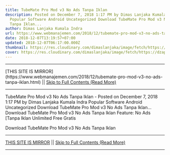 ```yaml
---
title: TubeMate Pro Mod v3 No Ads Tanpa Iklan
description: Posted on December 7, 2018 1:17 PM by Dimas Lanjaka Kumala Indra
  Popular Software Android Uncategorized Download TubeMate Pro Mod v3 No Ads
  Tanpa Iklan...
author: Dimas Lanjaka Kumala Indra
url: https://www.webmanajemen.com/2018/12/tubemate-pro-mod-v3-no-ads-tanpa-iklan.html
date: 2018-12-07T13:19:57+07:00
updated: 2018-12-07T06:17:00.000Z
thumbnail: https://res.cloudinary.com/dimaslanjaka/image/fetch/https://dzapk.com/imagefly/w200-h200-c/images/2017/12/09/3514/thumb_tubemate-pro-v3-0-11-1038-apk_1.jpg
cover: https://res.cloudinary.com/dimaslanjaka/image/fetch/https://dzapk.com/imagefly/w200-h200-c/images/2017/12/09/3514/thumb_tubemate-pro-v3-0-11-1038-apk_1.jpg
---
```


<hr/> [THIS SITE IS MIRROR](https://www.webmanajemen.com/2018/12/tubemate-pro-mod-v3-no-ads-tanpa-iklan.html) || <a href="https://www.webmanajemen.com/2018/12/tubemate-pro-mod-v3-no-ads-tanpa-iklan.html" rel="follow" class="button" id="read-more">Skip to Full Contents (Read More)</a> <hr/> TubeMate Pro Mod v3 No Ads Tanpa Iklan - Posted on December 7, 2018 1:17 PM by Dimas Lanjaka Kumala Indra Popular Software Android Uncategorized Download TubeMate Pro Mod v3 No Ads Tanpa Iklan... Download TubeMate Pro Mod v3 No Ads Tanpa Iklan 
Feature: 
No Ads [Tanpa Iklan
Unlimited
Free Gratis


Download TubeMate Pro Mod v3 No Ads Tanpa Iklan <hr/> [THIS SITE IS MIRROR](https://www.webmanajemen.com/2018/12/tubemate-pro-mod-v3-no-ads-tanpa-iklan.html) || <a href="https://www.webmanajemen.com/2018/12/tubemate-pro-mod-v3-no-ads-tanpa-iklan.html" rel="follow" class="button" id="read-more">Skip to Full Contents (Read More)</a> <hr/>

<script>
    if (location.host.includes('dimaslanjaka12')) {
      location.replace('https://www.webmanajemen.com/2018/12/tubemate-pro-mod-v3-no-ads-tanpa-iklan.html');
    }
  </script>